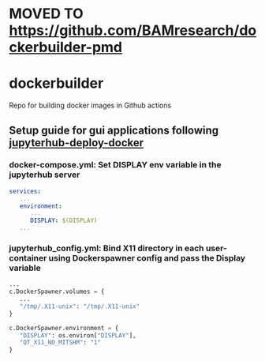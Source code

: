 # MOVED TO https://github.com/BAMresearch/dockerbuilder-pmd


# dockerbuilder
Repo for building docker images in Github actions

## Setup guide for gui applications following [jupyterhub-deploy-docker](https://github.com/jupyterhub/jupyterhub-deploy-docker)

### docker-compose.yml: Set DISPLAY env variable in the jupyterhub server

```yaml
services:
   ...
   environment:
      ...
      DISPLAY: $(DISPLAY)
   ...
```

### jupyterhub_config.yml: Bind X11 directory in each user-container using Dockerspawner config and pass the Display variable

```python
...
c.DockerSpawner.volumes = {
   ...
   "/tmp/.X11-unix": "/tmp/.X11-unix"
}

c.DockerSpawner.environment = {
   "DISPLAY": os.environ["DISPLAY"],
   "QT_X11_NO_MITSHM": "1"
}

```
